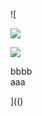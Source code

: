 ![

<img src="../../../../../../../img/onload/../../r89shi/r89shi.github.io/blob/master/teste.js">

<img id="meu" src="%javascript:alert(1)" event=""></div>
<div id="${1+1}">bbbb</div>
<span value="javascript:document.getElementById('user-content-meu').src='123';">aaa</span>

](()
